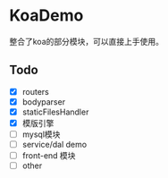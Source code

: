 # KoaDemo

整合了koa的部分模块，可以直接上手使用。

## Todo

- [x] routers
- [x] bodyparser
- [x] staticFilesHandler
- [x] 模版引擎
- [ ] mysql模块
- [ ] service/dal demo
- [ ] front-end 模块
- [ ] other